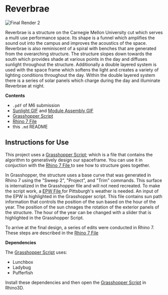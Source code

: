 # Reverbrae

![Final Render 2](https://user-images.githubusercontent.com/104153711/165654317-a3f9fdc4-5d81-4ef7-92ff-b2d9b60771a8.jpg)


   <p align="center"></p>

Reverbrae is a structure on the Carnegie Mellon University cut which serves a multi use performance space. Its shape is a funnel which amplifies the sound out into the campus and improves the acoustics of the space. Reverbrae is also reminiscent of a spiral with benches that are generated from the overarching structure. The structure slopes down towards the south which provides shade at various points in the day and diffuses sunlight throughout the structure. Additionally a double layered system is used with the space frame which softens the light and creates a variety of lighting conditions throughout the day. Within the double layered system there is a series of solar panels which charge during the day and illuminate Reverbrae at night. 

**Contents**

- `.pdf` of M6 submission
- <a href="https://drive.google.com/file/d/1V1-ISXI7UBL-NjZOvCuPtkcihTg_CGj9/view?usp=sharing">Sunlight GIF</a> and <a href="https://drive.google.com/file/d/1GvlSnrJTQY0O2DFIGIWG4seEBtZRlmal/view?usp=sharing">Module Assembly GIF</a>
- <a href="https://drive.google.com/file/d/1IQOZvJTd32Hmql3mc7BvDlo_Pof-2uAt/view?usp=sharing">Grasshopper Script</a>
- <a href="https://drive.google.com/file/d/1g947DVzAWE23Nptva18PhQjSoFiyp_rT/view?usp=sharing">Rhino 7 File </a>
- this `.md` README

## Instructions for Use

This project uses a <a href="https://drive.google.com/file/d/1IQOZvJTd32Hmql3mc7BvDlo_Pof-2uAt/view?usp=sharing">Grasshopper Script</a>; which is a file that contains the algorithm to generatively design our spaceframe. You can use it in conjuction with the <a href="https://drive.google.com/file/d/1g947DVzAWE23Nptva18PhQjSoFiyp_rT/view?usp=sharing">Rhino 7 File </a> to see how to structure goes together. 

In Grasshopper, the structure uses a base curve that was generated in Rhino 7 using the "Sweep 2", "Project", and "Trim" commands. This surface is internalized in the Grasshopper file and will not need recreated. To make the script work, a <a href="https://drive.google.com/file/d/1PK4at0mnhMgRzYYU6OjgPazVxbAiFMui/view?usp=sharing">EPW File </a> for Pittsburgh's weather is needed. An input of the EPW is highlighted in the Grasshopper script. This file contains sun path information that controls the position of the sun based on the hour of the year. The position of the sun chnages the rotation of the exterior panels of the structure. The hour of the year can be changed with a slider that is highlighted in the Grasshopper Script. 

To arrive at the final design, a series of edits were conducted in Rhino 7. These steps are described in the <a href="https://drive.google.com/file/d/1g947DVzAWE23Nptva18PhQjSoFiyp_rT/view?usp=sharing">Rhino 7 File </a>

**Dependencies**

The <a href="https://drive.google.com/file/d/1IQOZvJTd32Hmql3mc7BvDlo_Pof-2uAt/view?usp=sharing">Grasshopper Script</a> uses:
  - Lunchbox
  - Ladybug
  - Pufferfish

Install these dependencies and then open the <a href="https://drive.google.com/file/d/1IQOZvJTd32Hmql3mc7BvDlo_Pof-2uAt/view?usp=sharing">Grasshopper Script</a> in Rhino3D.

